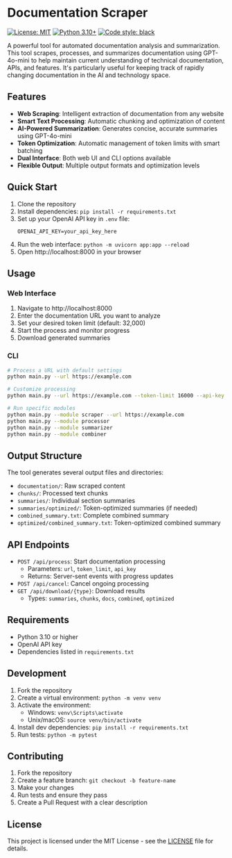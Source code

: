 # Documentation Scraper

[![License: MIT](https://img.shields.io/badge/License-MIT-yellow.svg)](https://opensource.org/licenses/MIT)
[![Python 3.10+](https://img.shields.io/badge/python-3.10+-blue.svg)](https://www.python.org/downloads/)
[![Code style: black](https://img.shields.io/badge/code%20style-black-000000.svg)](https://github.com/psf/black)

A powerful tool for automated documentation analysis and summarization. This tool scrapes, processes, and summarizes documentation using GPT-4o-mini to help maintain current understanding of technical documentation, APIs, and features. It's particularly useful for keeping track of rapidly changing documentation in the AI and technology space.

## Features

- **Web Scraping**: Intelligent extraction of documentation from any website
- **Smart Text Processing**: Automatic chunking and optimization of content
- **AI-Powered Summarization**: Generates concise, accurate summaries using GPT-4o-mini
- **Token Optimization**: Automatic management of token limits with smart batching
- **Dual Interface**: Both web UI and CLI options available
- **Flexible Output**: Multiple output formats and optimization levels

## Quick Start

1. Clone the repository
2. Install dependencies: `pip install -r requirements.txt`
3. Set up your OpenAI API key in `.env` file:
   ```
   OPENAI_API_KEY=your_api_key_here
   ```
4. Run the web interface: `python -m uvicorn app:app --reload`
5. Open http://localhost:8000 in your browser

## Usage

### Web Interface
1. Navigate to http://localhost:8000
2. Enter the documentation URL you want to analyze
3. Set your desired token limit (default: 32,000)
4. Start the process and monitor progress
5. Download generated summaries

### CLI
```bash
# Process a URL with default settings
python main.py --url https://example.com

# Customize processing
python main.py --url https://example.com --token-limit 16000 --api-key YOUR_API_KEY

# Run specific modules
python main.py --module scraper --url https://example.com
python main.py --module processor
python main.py --module summarizer
python main.py --module combiner
```

## Output Structure

The tool generates several output files and directories:

- `documentation/`: Raw scraped content
- `chunks/`: Processed text chunks
- `summaries/`: Individual section summaries
- `summaries/optimized/`: Token-optimized summaries (if needed)
- `combined_summary.txt`: Complete combined summary
- `optimized/combined_summary.txt`: Token-optimized combined summary

## API Endpoints

- `POST /api/process`: Start documentation processing
  - Parameters: `url`, `token_limit`, `api_key`
  - Returns: Server-sent events with progress updates
- `POST /api/cancel`: Cancel ongoing processing
- `GET /api/download/{type}`: Download results
  - Types: `summaries`, `chunks`, `docs`, `combined`, `optimized`

## Requirements

- Python 3.10 or higher
- OpenAI API key
- Dependencies listed in `requirements.txt`

## Development

1. Fork the repository
2. Create a virtual environment: `python -m venv venv`
3. Activate the environment:
   - Windows: `venv\Scripts\activate`
   - Unix/macOS: `source venv/bin/activate`
4. Install dev dependencies: `pip install -r requirements.txt`
5. Run tests: `python -m pytest`

## Contributing

1. Fork the repository
2. Create a feature branch: `git checkout -b feature-name`
3. Make your changes
4. Run tests and ensure they pass
5. Create a Pull Request with a clear description

## License

This project is licensed under the MIT License - see the [LICENSE](LICENSE) file for details. 
